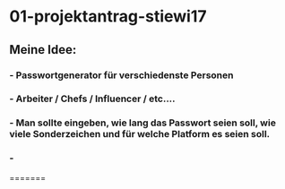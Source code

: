 # 01-projektantrag-stiewi17
## Meine Idee:
### - Passwortgenerator für verschiedenste Personen
### - Arbeiter / Chefs / Influencer / etc....
### - Man sollte eingeben, wie lang das Passwort seien soll, wie viele Sonderzeichen und für welche Platform es seien soll.
### - 
=======
